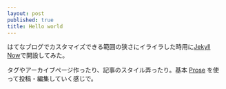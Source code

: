 ```yaml
---
layout: post
published: true
title: Hello world
---
```

はてなブログでカスタマイズできる範囲の狭さにイライラした時用に<a href="http://www.jekyllnow.com/" target="_blank">Jekyll Now</a>で開設してみた。

タグやアーカイブページ作ったり、記事のスタイル弄ったり。基本 [Prose](http://prose.io/#about) を使って投稿・編集していく感じで。
